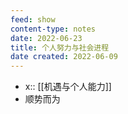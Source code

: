 ```yaml
---
feed: show
content-type: notes
date: 2022-06-23
title: 个人努力与社会进程
date created: 2022-06-09
---
```

- x:: [[机遇与个人能力]]
- 顺势而为
